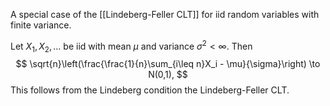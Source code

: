 A special case of the [[Lindeberg-Feller CLT]] for iid random variables with finite variance. 

Let $X_1,X_2,\dots$ be iid with mean $\mu$ and variance $\sigma^2<\infty$. Then 
$$
\sqrt{n}\left(\frac{\frac{1}{n}\sum_{i\leq n}X_i - \mu}{\sigma}\right) \to N(0,1),
$$
This follows from the Lindeberg condition the Lindeberg-Feller CLT. 